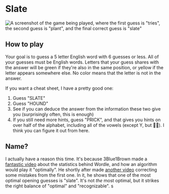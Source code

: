 # Slate

<img float="right" alt="A screenshot of the game being played, where the first guess is &quot;tries&quot;, the second guess is &quot;plant&quot;, and the final correct guess is &quot;slate&quot;" src="https://cdn.mckayla.cloud/L0cbEF7/slate.webp" />

## How to play

Your goal is to guess a 5 letter English word with 6 guesses or less. All of your guesses must be English words. Letters that your guess shares with the answer will be green if they're also in the same position, or yellow if the letter appears somewhere else. No color means that the letter is not in the answer.

If you want a cheat sheet, I have a pretty good one:

1. Guess "SLATE"
1. Guess "HOUND"
1. See if you can deduce the answer from the information these two give you (surprisingly often, this is enough)
1. If you still need more hints, guess "PRICK", and that gives you hints on over half of the alphabet, including all of the vowels (except Y, but 🤷‍♀️). I think you can figure it out from here.

## Name?

I actually have a reason this time. It's because 3Blue1Brown made a [fantastic video](https://www.youtube.com/watch?v=v68zYyaEmEA) about the statistics behind Wordle, and how an algorithm would play it "optimally". He shortly after made [another video](https://www.youtube.com/watch?v=fRed0Xmc2Wg) correcting some mistakes from the first one. In it, he shows that one of the most optimal opening guesses is "slate". It's not _the_ most optimal, but it strikes the right balance of "optimal" and "recognizable". s
